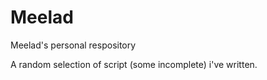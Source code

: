 # Meelad
Meelad's personal respository

A random selection of script (some incomplete) i've written.
